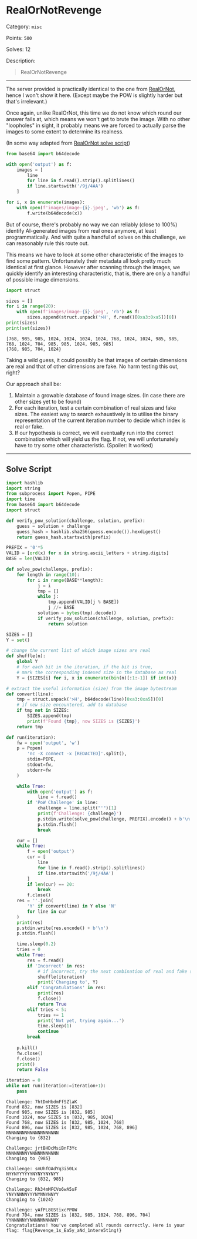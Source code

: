 # RealOrNotRevenge

Category: `misc`

Points: `500`

Solves: 12

Description:

> RealOrNotRevenge

---

The server provided is practically identical to the one from [RealOrNot](realornot.md), hence I won't show it here. (Except maybe the POW is slightly harder but that's irrelevant.)

Once again, unlike RealOrNot, this time we do not know which round our answer fails at, which means we won't get to brute the image. With no other "loopholes" in sight, it probably means we are forced to actually parse the images to some extent to determine its realness.

(In some way adapted from [RealOrNot solve script](realornot.md#solve-script))

```python
from base64 import b64decode

with open('output') as f:
    images = [
        line
        for line in f.read().strip().splitlines()
        if line.startswith('/9j/4AA')
    ]

for i, x in enumerate(images):
    with open(f'images/image-{i}.jpeg', 'wb') as f:
        f.write(b64decode(x))
```

But of course, there's probably no way we can reliably (close to 100%) identify AI-generated images from real ones anymore, at least programmatically. And with quite a handful of solves on this challenge, we can reasonably rule this route out.

This means we have to look at some other characteristic of the images to find some pattern. Unfortunately their metadata all look pretty much identical at first glance. However after scanning through the images, we quickly identify an interesting characteristic, that is, there are only a handful of possible image dimensions.

```python
import struct

sizes = []
for i in range(20):
    with open(f'images/image-{i}.jpeg', 'rb') as f:
        sizes.append(struct.unpack('>H', f.read()[0xa3:0xa5])[0])
print(sizes)
print(set(sizes))
```

```
[768, 985, 985, 1024, 1024, 1024, 1024, 768, 1024, 1024, 985, 985, 768, 1024, 704, 985, 985, 1024, 985, 985]
{768, 985, 704, 1024}
```

Taking a wild guess, it could possibly be that images of certain dimensions are real and that of other dimensions are fake. No harm testing this out, right?

Our approach shall be:

1. Maintain a growable database of found image sizes. (In case there are other sizes yet to be found)
2. For each iteration, test a certain combination of real sizes and fake sizes. The easiest way to search exhaustively is to utilise the binary representation of the current iteration number to decide which index is real or fake.
3. If our hypothesis is correct, we will eventually run into the correct combination which will yield us the flag. If not, we will unfortunately have to try some other characteristic. (Spoiler: It worked)

---

## Solve Script

```python
import hashlib
import string
from subprocess import Popen, PIPE
import time
from base64 import b64decode
import struct

def verify_pow_solution(challenge, solution, prefix):
    guess = solution + challenge
    guess_hash = hashlib.sha256(guess.encode()).hexdigest()
    return guess_hash.startswith(prefix)

PREFIX = '0'*5
VALID = [ord(x) for x in string.ascii_letters + string.digits]
BASE = len(VALID)

def solve_pow(challenge, prefix):
    for length in range(10):
        for i in range(BASE**length):
            j = i
            tmp = []
            while j:
                tmp.append(VALID[j % BASE])
                j //= BASE
            solution = bytes(tmp).decode()
            if verify_pow_solution(challenge, solution, prefix):
                return solution

SIZES = []
Y = set()

# change the current list of which image sizes are real
def shuffle(n):
    global Y
    # for each bit in the iteration, if the bit is true,
    # mark the corresponding indexed size in the database as real
    Y = {SIZES[i] for i, x in enumerate(bin(n)[:1:-1]) if int(x)}

# extract the useful information (size) from the image bytestream
def convert(line):
    tmp = struct.unpack('>H', b64decode(line)[0xa3:0xa5])[0]
    # if new size encountered, add to database
    if tmp not in SIZES:
        SIZES.append(tmp)
        print(f'Found {tmp}, now SIZES is {SIZES}')
    return tmp

def run(iteration):
    fw = open('output', 'w')
    p = Popen(
        'nc -X connect -x [REDACTED]'.split(),
        stdin=PIPE,
        stdout=fw,
        stderr=fw
    )

    while True:
        with open('output') as f:
            line = f.read()
        if 'PoW Challenge' in line:
            challenge = line.split("'")[1]
            print(f'Challenge: {challenge}')
            p.stdin.write(solve_pow(challenge, PREFIX).encode() + b'\n')
            p.stdin.flush()
            break

    cur = []
    while True:
        f = open('output')
        cur = [
            line
            for line in f.read().strip().splitlines()
            if line.startswith('/9j/4AA')
        ]
        if len(cur) == 20:
            break
        f.close()
    res = ''.join(
        'Y' if convert(line) in Y else 'N'
        for line in cur
    )
    print(res)
    p.stdin.write(res.encode() + b'\n')
    p.stdin.flush()

    time.sleep(0.2)
    tries = 0
    while True:
        res = f.read()
        if 'Incorrect' in res:
            # if incorrect, try the next combination of real and fake sizes
            shuffle(iteration)
            print('Changing to', Y)
        elif 'Congratulations' in res:
            print(res)
            f.close()
            return True
        elif tries < 5:
            tries += 1
            print('Not yet, trying again...')
            time.sleep(1)
            continue
        break
    
    p.kill()
    fw.close()
    f.close()
    print()
    return False

iteration = 0
while not run(iteration:=iteration+1):
    pass
```

```
Challenge: 7htDmHbdmFfSZlaK
Found 832, now SIZES is [832]
Found 985, now SIZES is [832, 985]
Found 1024, now SIZES is [832, 985, 1024]
Found 768, now SIZES is [832, 985, 1024, 768]
Found 896, now SIZES is [832, 985, 1024, 768, 896]
NNNNNNNNNNNNNNNNNNNN
Changing to {832}

Challenge: jrtBHDcMsiBnF3Yc
NNNNNNNNYNNNNNNNNNNN
Changing to {985}

Challenge: smUhfOAdYq3i50Lx
NYYNYYYYYYNYNYYNYNYY
Changing to {832, 985}

Challenge: Rh34mMFCVo6wA5sF
YNYYNNNNYYYNYNNYNNYY
Changing to {1024}

Challenge: yAfPL8GStixcPPOW
Found 704, now SIZES is [832, 985, 1024, 768, 896, 704]
YYNNNNNYYNNNNNNNNNNY
Congratulations! You've completed all rounds correctly. Here is your flag: flag{Revenge_1s_Ea5y_aNd_1ntere5t1ng!}
```

